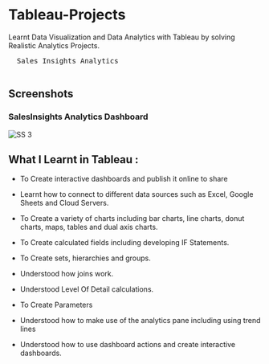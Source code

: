 # Tableau-Projects
Learnt Data Visualization and Data Analytics with Tableau by solving  Realistic Analytics Projects.

  <pre>
  Sales Insights Analytics                   
  </pre>


## Screenshots


###  SalesInsights Analytics Dashboard

<img src="https://github.com/ankityadav107/Tableau-Projects/blob/50567dae260ac3f2426b17ae8b07222ad36fe66b/SalesInsights/Screenshots/Dashboard.PNG" alt="SS 3"/>



## What I Learnt in Tableau :



  - To Create  interactive dashboards and publish it online to share

  - Learnt how to connect to different data sources such as Excel, Google Sheets and Cloud Servers.

  - To Create a variety of charts including bar charts, line charts, donut charts, maps, tables and dual axis charts.

  - To Create calculated fields including developing IF Statements.

  - To Create sets, hierarchies and groups.

  - Understood how joins work.

  - Understood Level Of Detail calculations.

  - To Create Parameters

  - Understood how to make use of the analytics pane including using trend lines

  - Understood how to use dashboard actions and create interactive dashboards.
           

  
  
